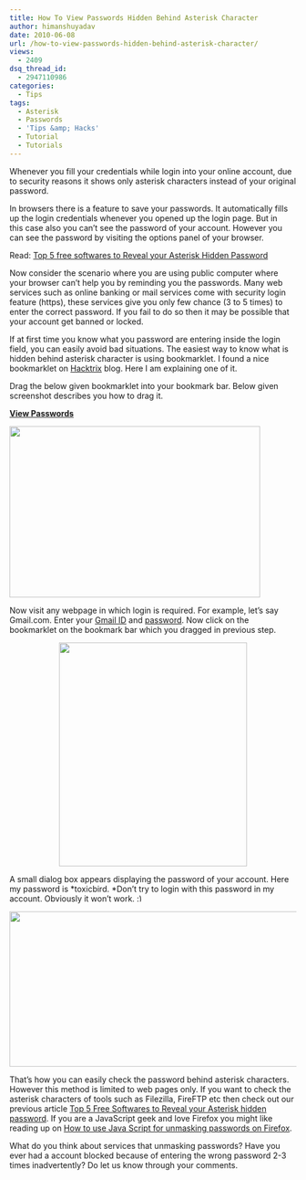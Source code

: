 ```yaml
---
title: How To View Passwords Hidden Behind Asterisk Character
author: himanshuyadav
date: 2010-06-08
url: /how-to-view-passwords-hidden-behind-asterisk-character/
views:
  - 2409
dsq_thread_id:
  - 2947110986
categories:
  - Tips
tags:
  - Asterisk
  - Passwords
  - 'Tips &amp; Hacks'
  - Tutorial
  - Tutorials
---
```

Whenever you fill your credentials while login into your online account, due to security reasons it shows only asterisk characters instead of your original password.

In browsers there is a feature to save your passwords. It automatically fills up the login credentials whenever you opened up the login page. But in this case also you can’t see the password of your account. However you can see the password by visiting the options panel of your browser.

Read: [Top 5 free softwares to Reveal your Asterisk Hidden Password][1]

Now consider the scenario where you are using public computer where your browser can&#8217;t help you by reminding you the passwords. Many web services such as online banking or mail services come with security login feature (https), these services give you only few chance (3 to 5 times) to enter the correct password. If you fail to do so then it may be possible that your account get banned or locked.

If at first time you know what you password are entering inside the login field, you can easily avoid bad situations. The easiest way to know what is hidden behind asterisk character is using bookmarklet. I found a nice bookmarklet on <a href="http://www.hacktrix.com/2-bookmarklets-to-view-passwords-hidden-behind-those-asterisks" onclick="_gaq.push(['_trackEvent', 'outbound-article', 'http://www.hacktrix.com/2-bookmarklets-to-view-passwords-hidden-behind-those-asterisks', 'Hacktrix']);" >Hacktrix</a> blog. Here I am explaining one of it.

Drag the below given bookmarklet into your bookmark bar. Below given screenshot describes you how to drag it.

[**View Passwords**][2]

**<a rel="attachment wp-att-26361" href="http://devilsworkshop.org/how-to-view-passwords-hidden-behind-asterisk-character/password-bookmarklet/"><img class="alignnone size-full wp-image-26361" title="password-bookmarklet" src="http://cdn.devilsworkshop.org/files/2010/06/password-bookmarklet.png" alt="" width="440" height="300" /></a>**

Now visit any webpage in which login is required. For example, let&#8217;s say Gmail.com. Enter your [Gmail ID][3] and [password][4]. Now click on the bookmarklet on the bookmark bar which you dragged in previous step.

<p style="text-align: center;">
  <a rel="attachment wp-att-26362" href="http://devilsworkshop.org/how-to-view-passwords-hidden-behind-asterisk-character/gmail-login/"><img class="size-full wp-image-26362 aligncenter" title="gmail-login" src="http://cdn.devilsworkshop.org/files/2010/06/gmail-login.png" alt="" width="330" height="392" /></a>
</p>

A small dialog box appears displaying the password of your account. Here my password is *toxicbird. *Don&#8217;t try to login with this password in my account. Obviously it won&#8217;t work. <img src="http://devilsworkshop.org/wp-includes/images/smilies/simple-smile.png" alt=":)" class="wp-smiley" style="height: 1em; max-height: 1em;" />

<a rel="attachment wp-att-26364" href="http://devilsworkshop.org/how-to-view-passwords-hidden-behind-asterisk-character/gmail-password-2/"><img class="alignnone size-full wp-image-26364" title="gmail password" src="http://cdn.devilsworkshop.org/files/2010/06/gmail-password1.png" alt="" width="583" height="272" /></a>

That&#8217;s how you can easily check the password behind asterisk characters. However this method is limited to web pages only. If you want to check the asterisk characters of tools such as Filezilla, FireFTP etc then check out our previous article [Top 5 Free Softwares to Reveal your Asterisk hidden password][1]. If you are a JavaScript geek and love Firefox you might like reading up on [How to use Java Script for unmasking passwords on Firefox][5].

What do you think about services that unmasking passwords? Have you ever had a account blocked because of entering the wrong password 2-3 times inadvertently? Do let us know through your comments.

 [1]: http://devilsworkshop.org/top-5-free-softwares-to-reveal-your-asterisk-hidden-password/
 [2]: javascript:(function(){var%20s,F,j,f,i;%20s%20=%20"";%20F%20=%20document.forms;%20for(j=0;%20j<F.length;%20++j)%20{%20f%20=%20F[j];%20for%20(i=0;%20i<f.length;%20++i)%20{%20if%20(f[i].type.toLowerCase()%20==%20"password")%20s%20+=%20f[i].value%20+%20"\n";%20}%20}%20if%20(s)%20alert("Passwords%20in%20forms%20on%20this%20page:\n\n"%20+%20s);%20else%20alert("There%20are%20no%20passwords%20in%20forms%20on%20this%20page.");})();
 [3]: http://devilsworkshop.org/domain-hijacking-menace-is-still-on-flaws-in-gmail/ "Gmail ID"
 [4]: http://devilsworkshop.org/5-best-password-managers-to-manage-your-passwords-securely/ "password"
 [5]: http://devilsworkshop.org/javascript-to-unmask-password-on-web-pages/

